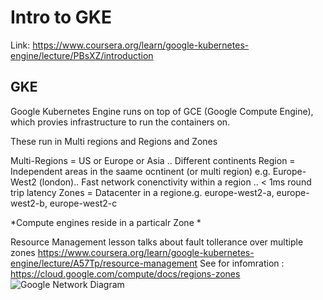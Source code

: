 # Intro to GKE

Link: https://www.coursera.org/learn/google-kubernetes-engine/lecture/PBsXZ/introduction

 ## GKE
 Google Kubernetes Engine runs on top of GCE (Google Compute Engine), which provies infrastructure to run the containers on.
 
 These run in Multi regions and Regions and  Zones
 
 Multi-Regions = US or Europe or Asia .. Different continents
 Region = Independent areas in the saame ocntinent (or multi region) e.g.  Europe-West2 (london).. Fast network conenctivity within a region .. < 1ms round trip latency
 Zones  = Datacenter in a regione.g. europe-west2-a, europe-west2-b, europe-west2-c
 
 
 *Compute engines reside in a particalr Zone *
 
 
 Resource Management lesson talks about fault tollerance over multiple zones
  https://www.coursera.org/learn/google-kubernetes-engine/lecture/A57Tp/resource-management 
  See for infomration : https://cloud.google.com/compute/docs/regions-zones
  ![Google Network Diagram](https://photos.app.goo.gl/S8BM4f37WjMeujeR8)
 
